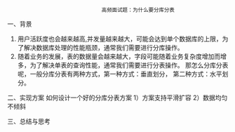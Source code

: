                                   高频面试题：为什么要分库分表
一、背景
1) 用户活跃度也会越来越高,并发量越来越大，可能会达到单个数据库的上限，为了解决数据库处理的性能瓶颈，通常我们需要进行分库操作。
2) 随着业务的发展，表的数据量会越来越大，字段可能随着业务复杂度增加而增多，为了解决单表的查询性能，通常我们需要进行分表操作。
那怎么分库分表呢，一般分库分表有两种方式，第一种方式：垂直划分， 第二种方式：水平划分。

二、实现方案
如何设计一个好的分库分表方案
1）方案支持平滑扩容
2）数据均匀不倾斜

三、总结与思考
